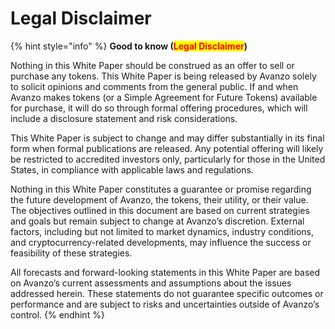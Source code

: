 # Legal Disclaimer



{% hint style="info" %}
**Good to know (**<mark style="color:red;">**Legal Disclaimer**</mark>**)**

Nothing in this White Paper should be construed as an offer to sell or purchase any tokens. This White Paper is being released by Avanzo solely to solicit opinions and comments from the general public. If and when Avanzo makes tokens (or a Simple Agreement for Future Tokens) available for purchase, it will do so through formal offering procedures, which will include a disclosure statement and risk considerations.

This White Paper is subject to change and may differ substantially in its final form when formal publications are released. Any potential offering will likely be restricted to accredited investors only, particularly for those in the United States, in compliance with applicable laws and regulations.

Nothing in this White Paper constitutes a guarantee or promise regarding the future development of Avanzo, the tokens, their utility, or their value. The objectives outlined in this document are based on current strategies and goals but remain subject to change at Avanzo’s discretion. External factors, including but not limited to market dynamics, industry conditions, and cryptocurrency-related developments, may influence the success or feasibility of these strategies.

All forecasts and forward-looking statements in this White Paper are based on Avanzo’s current assessments and assumptions about the issues addressed herein. These statements do not guarantee specific outcomes or performance and are subject to risks and uncertainties outside of Avanzo’s control.
{% endhint %}
